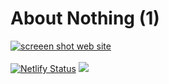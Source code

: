 # About Nothing (1)
[![screeen shot web site](https://github.com/abstra208/about-nothing-1/tree/main/img/screenshot_home.png)](https://github.com/abstra208/web-capture-api)
<br/><br/>
[![Netlify Status](https://api.netlify.com/api/v1/badges/537cc75b-e811-4168-9486-1ca661a78b6f/deploy-status)](https://app.netlify.com/sites/about-nothing/deploys)
[![](https://tokei.rs/b1/github/Abstra208/About-Nothing-1?category=lines)](https://github.com/Abstra208/About-nothing-1)
